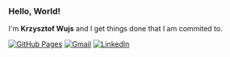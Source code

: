 ### Hello, World!

I'm **Krzysztof Wujs** and I get things done that I am commited to.


[![GitHub Pages](https://img.shields.io/badge/-GitHub%20Pages-6495ED?logo=Github)](https://wujs.xyz/)
[![Gmail](https://img.shields.io/badge/Gmail-d14836?style=flat&logo=Gmail&logoColor=white)](mailto:krzysztof@wujs.xyz)
[![LinkedIn](https://img.shields.io/badge/LinkedIn-blue?style=flat&logo=Linkedin&logoColor=white)](https://www.linkedin.com/in/wujs)
